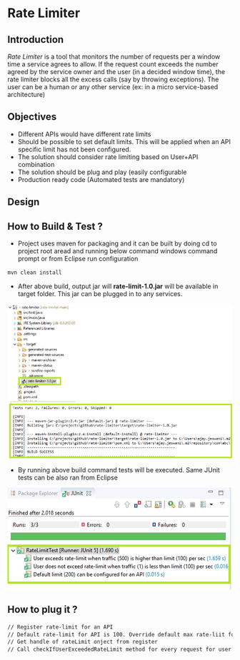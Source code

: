 # Rate Limiter

## Introduction 
*Rate Limiter* is a tool that monitors the number of requests per a window time a service agrees to allow. If the request count exceeds the number agreed by the
service owner and the user (in a decided window time), the rate limiter blocks all the excess calls (say by throwing exceptions). The user can be a human or any other service (ex: in a micro service-based architecture)

## Objectives

- Different APIs would have different rate limits
- Should be possible to set default limits. This will be applied when an API specific limit has not been configured.
- The solution should consider rate limiting based on User+API combination
- The solution should be plug and play (easily configurable
- Production ready code (Automated tests are mandatory)

## Design

## How to Build & Test ?

- Project uses maven for packaging and it can be built by doing cd to project root aread and running below command windows command prompt or from Eclipse run configuration
```sh
mvn clean install
```
- After above build, output jar will **rate-limit-1.0.jar** will be available in target folder. This jar can be plugged in to any services.

![Screenshot](mvn-build.png) <!-- .element height="100%" width="100%" -->

- By running above build command tests will be executed. Same JUnit tests can be also ran from Eclipse 

![Screenshot](junit-test-automation.png) <!-- .element height="100%" width="100%" -->

## How to plug it ?

```sh
// Register rate-limit for an API
// Default rate-limit for API is 100. Override default max rate-liit for API if required
// Get handle of rateLimit onject from register
// Call checkIfUserExceededRateLimit method for every request for user. RateLimitException will be thrown in case user exceeds max rate-limit for API
```

